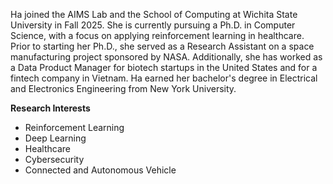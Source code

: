 <p>Ha joined the AIMS Lab and the School of Computing at Wichita State University in Fall 2025. She is currently pursuing a Ph.D. in Computer Science, with a focus on applying reinforcement learning in healthcare. Prior to starting her Ph.D., she served as a Research Assistant on a space manufacturing project sponsored by NASA. Additionally, she has worked as a Data Product Manager for biotech startups in the United States and for a fintech company in Vietnam. Ha earned her bachelor's degree in Electrical and Electronics Engineering from New York University.</p>

**Research Interests**<br /> 
- Reinforcement Learning
- Deep Learning
- Healthcare
- Cybersecurity
- Connected and Autonomous Vehicle